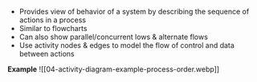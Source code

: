 - Provides view of behavior of a system by describing the sequence of actions in a process
- Similar to flowcharts
- Can also show parallel/concurrent lows & alternate flows
- Use activity nodes & edges to model the flow of control and data between actions


**Example**
![[04-activity-diagram-example-process-order.webp]]

